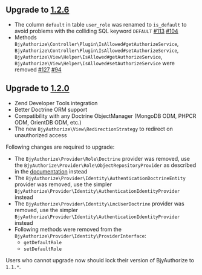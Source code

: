 ## Upgrade to [1.2.6](https://github.com/bjyoungblood/BjyAuthorize/issues?milestone=4&page=1&state=closed)

 * The column `default` in table `user_role` was renamed to `is_default` to avoid problems with the colliding
   SQL keyword `DEFAULT` [#113](https://github.com/bjyoungblood/BjyAuthorize/pull/113)
   [#104](https://github.com/bjyoungblood/BjyAuthorize/pull/104)
 * Methods `BjyAuthorize\Controller\Plugin\IsAllowed#getAuthorizeService`,
   `BjyAuthorize\Controller\Plugin\IsAllowed#setAuthorizeService`,
   `BjyAuthorize\View\Helper\IsAllowed#getAuthorizeService`,
   `BjyAuthorize\View\Helper\IsAllowed#setAuthorizeService` were removed
   [#127](https://github.com/bjyoungblood/BjyAuthorize/pull/127)
   [#94](https://github.com/bjyoungblood/BjyAuthorize/pull/94)
   
## Upgrade to [1.2.0](https://github.com/bjyoungblood/BjyAuthorize/issues?milestone=1&page=1&state=closed)

 * Zend Developer Tools integration
 * Better Doctrine ORM support
 * Compatibility with any Doctrine ObjectManager (MongoDB ODM, PHPCR ODM, OrientDB ODM, etc.)
 * The new `BjyAuthorize\View\RedirectionStrategy` to redirect on unauthorized access

Following changes are required to upgrade:

 * The `BjyAuthorize\Provider\Role\Doctrine` provider was removed, use the
   `BjyAuthorize\Provider\Role\ObjectRepositoryProvider` as described in the
   [documentation](https://github.com/bjyoungblood/BjyAuthorize/blob/master/docs/doctrine.md) instead
 * The `BjyAuthorize\Provider\Identity\AuthenticationDoctrineEntity` provider was removed, use the
   simpler `BjyAuthorize\Provider\Identity\AuthenticationIdentityProvider` instead
 * The `BjyAuthorize\Provider\Identity\LmcUserDoctrine` provider was removed, use the
   simpler `BjyAuthorize\Provider\Identity\AuthenticationIdentityProvider` instead
 * Following methods were removed from the `BjyAuthorize\Provider\Identity\ProviderInterface`:
    * `getDefaultRole`
    * `setDefaultRole`

Users who cannot upgrade now should lock their version of BjyAuthorize to `1.1.*`.
